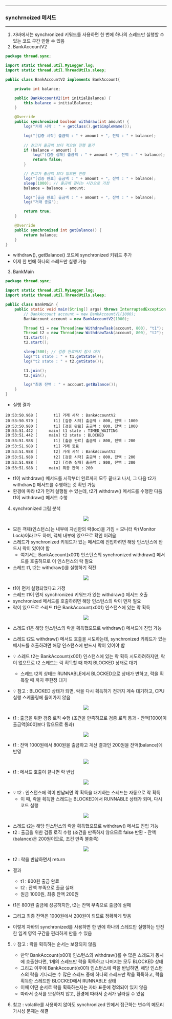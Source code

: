 -----
### synchrnoized 메서드
-----
1. 자바에서는 synchronized 키워드를 사용하면 한 번에 하나의 스레드만 실행할 수 있는 코드 구간 만들 수 있음
2. BankAccountV2
```java
package thread.sync;

import static thread.util.MyLogger.log;
import static thread.util.ThreadUtils.sleep;

public class BankAccountV2 implements BankAccount{

    private int balance;

    public BankAccountV2(int initialBalance) {
        this.balance = initialBalance;
    }

    @Override
    public synchronized boolean withdraw(int amount) {
        log("거래 시작 : " + getClass().getSimpleName());

        log("[검증 시작] 출금액 : " + amount + ", 잔액 : " + balance);
        
        // 잔고가 출금액 보다 적으면 진행 불가
        if (balance < amount) {
            log("[검증 실패] 출금액 : " + amount + ", 잔액 : " + balance);
            return false;
        }

        // 잔고가 출금액 보다 많으면 진행
        log("[검증 완료] 출금액 : " + amount + ", 잔액 : " + balance);
        sleep(1000); // 출금에 걸리는 시간으로 가정
        balance = balance - amount;

        log("[출금 완료] 출금액 : " + amount + ", 잔액 : " + balance);
        log("거래 종료");

        return true;
    }

    @Override
    public synchronized int getBalance() {
        return balance;
    }
}
```
  - withdraw(), getBalance() 코드에 synchronized 키워드 추가
  - 이제 한 번에 하나의 스레드만 실행 가능

3. BankMain
```java
package thread.sync;

import static thread.util.MyLogger.log;
import static thread.util.ThreadUtils.sleep;

public class BankMain {
    public static void main(String[] args) throws InterruptedException {
        // BankAccount account = new BankAccountV1(1000);
        BankAccount account = new BankAccountV2(1000);

        Thread t1 = new Thread(new WithdrawTask(account, 800), "t1");
        Thread t2 = new Thread(new WithdrawTask(account, 800), "t2");
        t1.start();
        t2.start();

        sleep(500); // 검증 완료까지 잠시 대기
        log("t1 state : " + t1.getState());
        log("t2 state : " + t2.getState());

        t1.join();
        t2.join();

        log("최종 잔액 : " + account.getBalance());
    }
}
```
  - 실행 결과
```
20:53:50.968 [       t1] 거래 시작 : BankAccountV2
20:53:50.979 [       t1] [검증 시작] 출금액 : 800, 잔액 : 1000
20:53:50.980 [       t1] [검증 완료] 출금액 : 800, 잔액 : 1000
20:53:51.442 [     main] t1 state : TIMED_WAITING
20:53:51.442 [     main] t2 state : BLOCKED
20:53:51.988 [       t1] [출금 완료] 출금액 : 800, 잔액 : 200
20:53:51.988 [       t1] 거래 종료
20:53:51.988 [       t2] 거래 시작 : BankAccountV2
20:53:51.988 [       t2] [검증 시작] 출금액 : 800, 잔액 : 200
20:53:51.988 [       t2] [검증 실패] 출금액 : 800, 잔액 : 200
20:53:51.988 [     main] 최종 잔액 : 200
```
  - t1이 withdraw() 메서드를 시작부터 완료까지 모두 끝내고 나서, 그 다음 t2가 withdraw() 메서드를 수행하는 것 확인 가능
  - 환경에 따라 t2가 먼저 실행될 수 있는데, t2가 withdraw() 메서드를 수행한 다음 t1이 withdraw() 메서드 수행

4. synchronized 그림 분석
<div align="center">
<img src="https://github.com/user-attachments/assets/340bd5fe-5b41-43c9-94f9-a271ad21e16d">
</div>

  - 모든 객체(인스턴스)는 내부에 자신만의 락(loc)을 가짐 = 모니터 락(Monitor Lock)이라고도 하며, 객체 내부에 있으므로 확인 어려움
  - 스레드가 synchronized 키워드가 있는 메서드에 진입하려면 해당 인스턴스에 반드시 락이 있어야 함
    + 여기서는 BankAccount(x001) 인스턴스의 synchronized withdraw() 메서드를 호출하므로 이 인스턴스의 락 필요
  - 스레드 t1, t2는 withdraw()를 실행하기 직전

<div align="center">
<img src="https://github.com/user-attachments/assets/99a288c0-89f0-4cde-8a4f-28e9167e552a">
</div>

   - t1이 먼저 실행되었다고 가정
   - 스레드 t1이 먼저 synchronized 키워드가 있는 withdraw() 메서드 호출
   - synchronized 메서드를 호출하려면 해당 인스턴스의 락이 먼저 필요
   - 락이 있으므로 스레드 t1은 BankAccount(x001) 인스턴스에 있는 락 획득

<div align="center">
<img src="https://github.com/user-attachments/assets/7ef86786-b763-4579-b99e-d952ca1b5b5a">
</div>

  - 스레드 t1은 해당 인스턴스의 락을 획득했으므로 withdraw() 메서드에 진입 가능
  - 스레드 t2도 withdraw() 메서드 호출을 시도하는데, synchronized 키워드가 있는 메서드를 호출하려면 해당 인스턴스에 반드시 락이 있어야 함
  - 💡 스레드 t2는 BankAccount(x001) 인스턴스에 있는 락 획득 시도하려하지만, 락이 없으므로 t2 스레드는 락 획득할 때 까지 BLOCKED 상태로 대기
    + 스레드 t2의 상태는 RUNNABLE에서 BLOCKED으로 상태가 변하고, 락을 획득할 때 까지 무한정 대기

  - 💡 참고 : BLOCKED 상태가 되면, 락을 다시 획득하기 전까지 계속 대기하고, CPU 실행 스케줄링에 들어가지 않음

<div align="center">
<img src="https://github.com/user-attachments/assets/6a55c62b-7669-49fc-9a08-dac971641aa3">
</div>

  - t1 : 출금을 위한 검증 로직 수행 (조건을 만족하므로 검증 로직 통과 - 잔액[1000]이 출금액[800]보다 많으므로 통과)

<div align="center">
<img src="https://github.com/user-attachments/assets/e2f810c1-70d1-450e-86ab-eb3f1ef0272a">
</div>

  - t1 : 잔액 1000원에서 800원을 출금하고 계산 결과인 200원을 잔액(balance)에 반영

<div align="center">
<img src="https://github.com/user-attachments/assets/0fe5a9a0-45e5-43d8-84d0-b286c66a1307">
</div>

  - t1 : 메서드 호출이 끝나면 락 반납

<div align="center">
<img src="https://github.com/user-attachments/assets/5a4665d5-3e87-4da0-bfb2-bb8b300b1c2d">
</div>

  - 💡 t2 : 인스턴스에 락이 반납되면 락 획득을 대기하는 스레드는 자동으로 락 획득
    + 이 때, 락을 획득한 스레드는 BLOCKED에서 RUNNABLE 상태가 되며, 다시 코드 실행

<div align="center">
<img src="https://github.com/user-attachments/assets/776c4cc0-6dcc-49ac-ae12-01c1c7012c71">
</div>

  - 스레드 t2는 해당 인스턴스의 락을 획득했으므로 withdraw() 메서드 진입 가능
  - t2 : 출금을 위한 검증 로직 수행 (조건을 만족하지 않으므로 false 반환 - 잔액(balance)은 200원이므로, 조건 만족 불충족)

<div align="center">
<img src="https://github.com/user-attachments/assets/1b41dfb0-0bc3-46f3-bb25-362fa3745c38">
</div>

  - t2 : 락을 반납하면서 return
  - 결과
    + t1 : 800원 출금 완료
    + t2 : 잔액 부족으로 출금 실패
    + 원금 1000원, 최종 잔액 200원

  - t1은 800원 출금에 성공하지만, t2는 잔액 부족으로 출금에 실패
  - 그리고 최종 잔액은 1000원에서 200원이 되므로 정확하게 맞음
  - 이렇게 자바의 synchronized를 사용하면 한 번에 하나의 스레드만 실행하는 안전한 임계 영역 구간을 편리하게 만들 수 있음

5. 💡 참고 : 락을 획득하는 순서는 보장되지 않음
   - 만약 BankAccount(x001) 인스턴스의 withdraw()를 수 많은 스레드가 동시에 호출한다면, 1개의 스레드만 락을 획득하고 나머지는 모두 BLOCKED 상태
   -  그리고 이후에 BankAccount(x001) 인스턴스에 락을 반납하면, 해당 인스턴스의 락을 기다리는 수 많은 스레드 중에 하나의 스레드만 락을 획득하고, 락을 획득한 스레드만 BLOCKED에서 RUNNABLE 상태
   - 이때 어떤 순서로 락을 획득하는지는 자바 표준에 정의되어 있지 않음
   - 따라서 순서를 보장하지 않고, 환경에 따라서 순서가 달라질 수 있음

6. 참고 : volatile를 사용하지 않아도 synchronized 안에서 접근하는 변수의 메모리 가시성 문제는 해결
